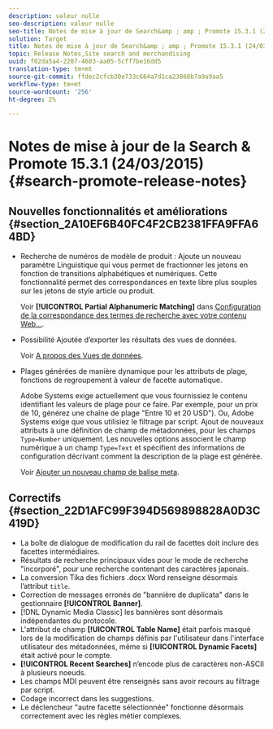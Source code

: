 ```yaml
---
description: valeur nulle
seo-description: valeur nulle
seo-title: Notes de mise à jour de Search&amp ; amp ; Promote 15.3.1 (24/03/2015)
solution: Target
title: Notes de mise à jour de Search&amp ; amp ; Promote 15.3.1 (24/03/2015)
topic: Release Notes,Site search and merchandising
uuid: f02da5a4-2207-4603-aa05-5cff7be16dd5
translation-type: tm+mt
source-git-commit: ffdec2cfcb30e733c664a7d1ca23868b7a9a9aa5
workflow-type: tm+mt
source-wordcount: '256'
ht-degree: 2%

---
```



# Notes de mise à jour de la Search &amp; Promote 15.3.1 (24/03/2015){#search-promote-release-notes}

## Nouvelles fonctionnalités et améliorations {#section_2A10EF6B40FC4F2CB2381FFA9FFA64BD}

* Recherche de numéros de modèle de produit : Ajoute un nouveau paramètre Linguistique qui vous permet de fractionner les jetons en fonction de transitions alphabétiques et numériques. Cette fonctionnalité permet des correspondances en texte libre plus souples sur les jetons de style article ou produit.

   Voir **[!UICONTROL Partial Alphanumeric Matching]** dans [Configuration de la correspondance des termes de recherche avec votre contenu Web...](../c-about-linguistics-menu/c-about-words-and-language.md#task_351A9144A51F4B41923BDBACDEF3B616).

* Possibilité Ajoutée d’exporter les résultats des vues de données.

   Voir [A propos des Vues de données](../c-about-reports-menu/c-about-data-views.md#concept_DCA897D074464BC1861AA47B40CC86C3).

* Plages générées de manière dynamique pour les attributs de plage, fonctions de regroupement à valeur de facette automatique.

   Adobe Systems exige actuellement que vous fournissiez le contenu identifiant les valeurs de plage pour ce faire. Par exemple, pour un prix de 10, générez une chaîne de plage &quot;Entre 10 et 20 USD&quot;). Ou, Adobe Systems exige que vous utilisiez le filtrage par script. Ajout de nouveaux attributs à une définition de champ de métadonnées, pour les champs `Type=Number` uniquement. Les nouvelles options associent le champ numérique à un champ `Type=Text` et spécifient des informations de configuration décrivant comment la description de la plage est générée.

   Voir [Ajouter un nouveau champ de balise meta](../c-about-settings-menu/c-about-metadata-menu.md#task_6DF188C0FC7F4831A4444CA9AFA615E5).

## Correctifs {#section_22D1AFC99F394D569898828A0D3C419D}

* La boîte de dialogue de modification du rail de facettes doit inclure des facettes intermédiaires.
* Résultats de recherche principaux vides pour le mode de recherche &quot;incorporé&quot;, pour une recherche contenant des caractères japonais.
* La conversion Tika des fichiers .docx Word renseigne désormais l’attribut `title`.
* Correction de messages erronés de &quot;bannière de duplicata&quot; dans le gestionnaire **[!UICONTROL Banner]**.
* [!DNL Dynamic Media Classic] les bannières sont désormais indépendantes du protocole.
* L&#39;attribut de champ **[!UICONTROL Table Name]** était parfois masqué lors de la modification de champs définis par l&#39;utilisateur dans l&#39;interface utilisateur des métadonnées, même si **[!UICONTROL Dynamic Facets]** était activé pour le compte.
* **[!UICONTROL Recent Searches]** n’encode plus de caractères non-ASCII à plusieurs noeuds.
* Les champs MDI peuvent être renseignés sans avoir recours au filtrage par script.
* Codage incorrect dans les suggestions.
* Le déclencheur &quot;autre facette sélectionnée&quot; fonctionne désormais correctement avec les règles métier complexes.

